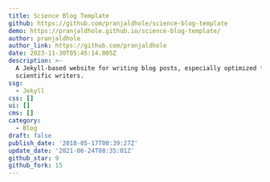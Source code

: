 ```yaml
---
title: Science Blog Template
github: https://github.com/pranjaldhole/science-blog-template
demo: https://pranjaldhole.github.io/science-blog-template/
author: pranjaldhole
author_link: https://github.com/pranjaldhole
date: 2023-11-30T05:45:14.005Z
description: >-
  A Jekyll-based website for writing blog posts, especially optimized for
  scientific writers.
ssg:
  - Jekyll
css: []
ui: []
cms: []
category:
  - Blog
draft: false
publish_date: '2018-05-17T00:39:27Z'
update_date: '2021-06-24T08:35:01Z'
github_star: 9
github_fork: 15
---
```

